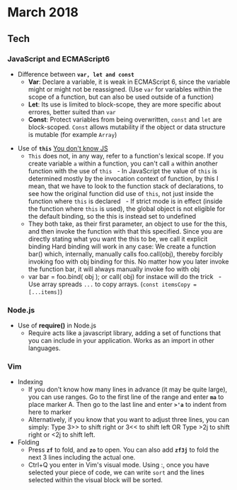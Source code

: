 March 2018
==========

Tech
----

### JavaScript and ECMAScript6



* Difference between **`var, let and const`**
   - **Var**: Declare a variable, it is weak in ECMAScript 6, since the variable might or might not be reassigned. (Use `var` for variables within the scope of a function, but can also be used outside of a function)
   - **Let**: Its use is limited to block-scope, they are more specific about errores, better suited than  `var`
   - **Const**: Protect variables from being overwritten, `const` and `let` are block-scoped. `Const` allows mutability if the object or data structure is mutable (for example `Array`)
   

- Use of **`this`** [You don't know JS](https://github.com/getify/You-Dont-Know-JS/blob/master/this%20%26%20object%20prototypes/)
   - `This` does not, in any way, refer to a function's lexical scope. If you create variable `a` within a function, you can't call `a` within another function with the use of `this`
   - In JavaScript the value of `this` is determined mostly by the invocation context of function, by this I mean, that we have to look to the function stack of declarations, to see how the original function did use of `this`, not just inside the function where `this` is declared
   - If strict mode is in effect (inside the function where `this` is used), the global object is not eligible for the default binding, so the this is instead set to undefined
   - They both take, as their first parameter, an object to use for the this, and then invoke the function with that this specified. Since you are directly stating what you want the this to be, we call it explicit binding
   Hard binding will work in any case: We create a function bar() which, internally, manually calls foo.call(obj), thereby forcibly invoking foo with obj binding for this. No matter how you later invoke the function bar, it will always manually invoke foo with obj
   - var bar = foo.bind( obj ); or call( obj) for instace will do the trick
   - Use array spreads `...` to copy arrays. (`const itemsCopy = [...items]`)

### Node.js

* Use of **require()** in Node.js
   - Require acts like a javascript library, adding a set of functions that you can include in your application. Works as an import in other languages.


### Vim
* Indexing
   - If you don't know how many lines in advance (it may be quite large), you can use ranges. Go to the first line of the range and enter **`ma`** to place marker A. Then go to the last line and enter **`>'a`** to indent from here to marker
   - Alternatively, if you know that you want to adjust three lines, you can simply: Type 3>> to shift right or 3<< to shift left OR
   Type >2j to shift right or <2j to shift left.
* Folding
   - Press **`zf`** to fold, and **`zo`** to open. You can also add **`zf3j`** to fold the next 3 lines including the actual one.
   - Ctrl+Q you enter in Vim's visual mode. Using :, once you have selected your piece of code, we can write `sort` and the lines selected within the visual block will be sorted.
